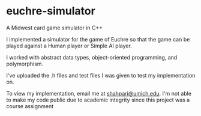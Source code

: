 # euchre-simulator
A Midwest card game simulator in C++ </br>

I implemented a simulator for the game of Euchre so that the game can be played against a Human player or Simple AI player.

I worked with abstract data types, object-oriented programming, and polymorphism. 

I've uploaded the .h files and test files I was given to test my implementation on. 

To view my implementation, email me at shahpari@umich.edu. I'm not able to make my code public due to academic integrity since this project was a course assignment
